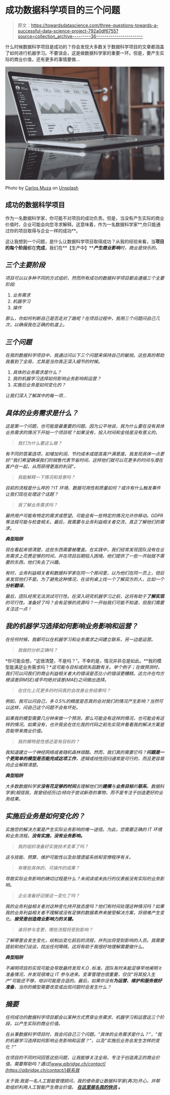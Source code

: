 # 成功数据科学项目的三个问题

> 原文：<https://towardsdatascience.com/three-questions-towards-a-successful-data-science-project-792a0df6755?source=collection_archive---------36----------------------->

什么时候数据科学项目是成功的？你会发现大多数关于数据科学项目的文章都涵盖了如何进行机器学习。不要误会，这是做数据科学家的重要一环。但是，要产生实际的商业价值，还有更多的事情要做…

![](img/9ca743df5059706a321114d2136dbdfb.png)

Photo by [Carlos Muza](https://unsplash.com/@kmuza?utm_source=medium&utm_medium=referral) on [Unsplash](https://unsplash.com?utm_source=medium&utm_medium=referral)

## 成功的数据科学项目

作为一名数据科学家，你可能不对项目的成功负责。但是，当没有产生实际的商业价值时，企业可能会向您寻求解释。这意味着，作为一名数据科学家**,你只能通过你的项目取得与企业一样的成功**。

这让我想到一个问题，是什么让数据科学项目取得成功？从我的经验来看，当**项目的每个阶段**都在**完成**，我们在**【生产中】*****产生商业影响**时，商业是快乐的。*

## *三个主要阶段*

*项目可以以多种不同的方式组织，然而所有成功的数据科学项目都会遵循三个主要阶段:*

1.  *业务需求*
2.  *机器学习*
3.  *操作*

*那么，你如何判断自己是否走对了路呢？在项目过程中，我用三个问题问自己几次，以确保我在正确的轨道上。*

## *三个问题*

*在我的数据科学项目中，我通过问以下三个问题来保持自己的敏锐。这些真的帮助我看到了全局，尤其是当你真正深入细节的时候。*

1.  *具体的业务需求是什么？*
2.  *我的机器学习选择如何影响业务影响和运营？*
3.  *实施后业务是如何变化的？*

*让我们深入了解其中的每一项...*

## *具体的业务需求是什么？*

*这是第一个问题，也可能是最重要的问题。因为公平地说，我为什么要在没有具体业务需求的情况下开始一个项目呢？如果没有，投入时间和金钱是没有意义的。*

> *我们为什么要这么做？*

*有不同的答案选项，如增加利润、节约成本或提高客户满意度。我发现具体一点更好:“我们希望确保我们的销售代表节省时间，这样他们就可以花更多的时间与潜在客户在一起，从而获得更高的利润”。*

> *我能解释一下情况和背景吗？*

*目前的流程是什么样的？IT 环境、数据可用性和质量如何？或许有什么触发事件让我们现在处理这个话题？*

> *我了解业务需求吗？*

*最终用户可能有特定的需求或愿望。可能会有一些特定的情况允许你移动。GDPR 等法规可能与检查相关。最后，我需要与业务利益相关者交流，真正了解他们的需求。*

***典型陷阱***

*现在看起来很清楚，这些东西需要被覆盖。在实践中，我们经常发现团队没有在业务需求上花费足够的时间，并在项目后期陷入困境。他们提供了一些一开始就不需要的东西，他们失去了兴趣。*

*有时，业务利益相关者和数据科学家在同一个房间里，以为他们在同一页上，但后来发现他们不是。为了避免这种情况，在谈判桌上找一个了解双方的人，比如一个**分析翻译**。*

*最后，团队经常无法测试可行性。在深入研究机器学习之前，这将有助于**了解实现**的可行性。准备好了吗？会有足够的资源吗？一开始我们可能不知道，但我们需要关注这一点！*

## *我的机器学习选择如何影响业务影响和运营？*

*在任何时候，我都可以在机器学习和业务需求之间建立联系，另一边是运营。*

> *我做的分析正确吗？*

*你可能会想，“这很清楚，不是吗？”。不幸的是，情况并非总是如此。**我的模型能满足业务需求吗？**这可能与目标或损失函数有关。举个例子；在做预测时，我们可以问我们的商业利益相关者大的错误是否比小的错误更糟糕。这允许在均方根误差(RMSE)或平均绝对误差(MAE)之间做出选择。*

> *在优化上花更多的时间真的会改善业务结果吗？*

*例如，我可以问自己，多 0.5%的精度是否真的会对我们的情况产生影响？当然可以这样，问自己这个问题不会有坏处。*

*如果我的模型需要几分钟来做一个预测，那么可能会有这样的情况，也可能会有这样的情况。如果没有，也许我会在优化我的代码之前先实现并看看我的解决方案是否能带来商业价值。*

> *我的模特是性感还是有目标的？*

*我知道建立一个神经网络或者随机森林很酷。然而，我们真的需要它吗？**问题是一个更简单的模型是否能完成这项工作**，逻辑或线性回归通常是可行的，而且更容易向企业解释清楚。*

***典型陷阱***

*大多数数据科学家**没有花足够的时间**去理解他们的**建模**与**业务目标**的**联系**。数据科学家(相信我，我曾经经历过)倾向于尝试新奇的事物，而不是专注于创造更好的业务结果。*

## *实施后业务是如何变化的？*

*实施您的解决方案是产生实际业务影响的唯一途径。为此，您需要正确的 IT 环境和业务流程。**没有实施，没有业务影响。***

> *我的组织准备好实施技术变革了吗？*

*这与技能、预算、维护可能性以及处理遗留系统和官僚程序有关。*

> *有哪些具体的、可操作的成果？*

*导致实际业务影响的确切过程是什么？未阅读或未执行的仪表板没有实际的业务影响。*

> *企业准备好迎接这一变化了吗？*

*我的业务利益相关者对这种变化持开放态度吗？他们有时间处理这种情况吗？如果我的业务利益相关者不理解或没有足够的数据素养来接受解决方案，将很难产生变化。**接受是创造商业影响力的关键。***

> *谁将参与变更，哪些流程将受到影响？*

*了解哪里会发生变化，绘制出变化前后的流程，并列出将受到影响的人员。我需要提前和他们谈谈，找出任何障碍。这将有助于我很好地理解需要做什么。*

***典型陷阱***

*不阐明项目的实现可能会导致最终发现 K.O .标准。团队有时未能足够早地阐明 it 准备情况，并发现很难让 IT 参与进来。变革管理也很重要，仅仅“将其投入生产”可能还不够，培训可能是合适的。最后，如果你没有**为运营、维护和服务做好准备**，当你的模型需要改变或出现问题时会发生什么？*

## *摘要*

*任何成功的数据科学项目都会以某种方式贯穿业务需求、机器学习和运营这三个阶段，以产生实际的商业价值。*

*在从事数据科学项目时，我会问自己三个问题。“具体的业务需求是什么？”，“我的机器学习选择如何影响业务影响和运营？”，以及“实施后业务会发生怎样的变化？”*

*在项目的不同时间回答这些问题，让我能够关注全局，专注于创造真正的商业价值。需要帮助吗？通过[www.aibridge.ch/contact](https://aibridge.ch/contact/)联系我*

**关于我:我是一名人工智能管理顾问，我的使命是让数据科学家(再次)开心，并帮助组织利用人工智能产生商业价值。* [***在这里报名我的快讯***](https://share.hsforms.com/1uW6l8qlsRYapxCl0Q_znIw4xzxr) ***。****
